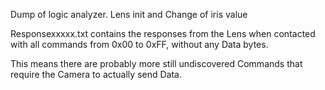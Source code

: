 Dump of logic analyzer.
Lens init and Change of iris value

Responsexxxxx.txt contains the responses from the Lens when contacted with all commands from 0x00 to 0xFF, without any Data bytes. 

This means there are probably more still undiscovered Commands that require the Camera to actually send Data.

